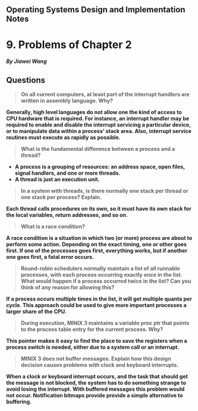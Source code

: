 ## Operating Systems Design and Implementation Notes

# 9. Problems of Chapter 2
##### By Jiawei Wang


## Questions

> **On all current computers, at least part of the interrupt handlers are written in assembly language. Why?**

**Generally, high level languages do not allow one the kind of access to CPU hardware that is required. For instance, an interrupt handler may be required to enable and disable the interrupt servicing a particular device, or to manipulate data within a process’ stack area. Also, interrupt service routines must execute as rapidly as possible.**<br>


> **What is the fundamental difference between a process and a thread?**

* **A process is a grouping of resources: an address space, open files, signal handlers, and one or more threads.** 
* **A thread is just an execution unit.**<br>


> **In a system with threads, is there normally one stack per thread or one stack per process? Explain.**

**Each thread calls procedures on its own, so it must have its own stack for the local variables, return addresses, and so on.**<br>


> **What is a race condition?**

**A race condition is a situation in which two (or more) process are about to perform some action. Depending on the exact timing, one or other goes first. If one of the processes goes first, everything works, but if another one goes first, a fatal error occurs.**<br>


> **Round-robin schedulers normally maintain a list of all runnable processes, with each process occurring exactly once in the list. What would happen if a process occurred twice in the list? Can you think of any reason for allowing this?**

**If a process occurs multiple times in the list, it will get multiple quanta per cycle. This approach could be used to give more important processes a larger share of the CPU.**<br>


> **During execution, MINIX 3 maintains a variable proc ptr that points to the process table entry for the current process. Why?**

**This pointer makes it easy to find the place to save the registers when a process switch is needed, either due to a system call or an interrupt.**<br>


> **MINIX 3 does not buffer messages. Explain how this design decision causes problems with clock and keyboard interrupts.**

**When a clock or keyboard interrupt occurs, and the task that should get the message is not blocked, the system has to do something strange to avoid losing the interrupt. With buffered messages this problem would not occur. Notification bitmaps provide provide a simple alternative to buffering.**
